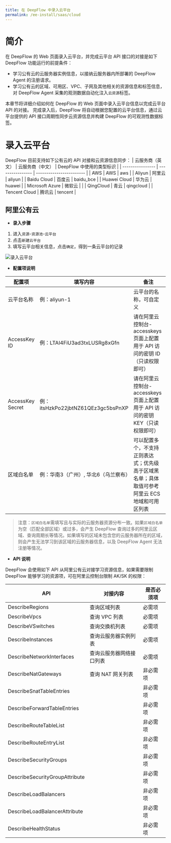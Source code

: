 ```yaml
---
title: 在 DeepFlow 中录入云平台
permalink: /ee-install/saas/cloud
---
```


# 简介

在 DeepFlow 的 Web 页面录入云平台，并完成云平台 API 接口的对接是如下 DeepFlow 功能运行的前提条件：
- 学习公有云的云服务器实例信息，以接纳云服务器内所部署的 DeepFlow Agent 的注册请求。
- 学习公有云的区域、可用区、VPC、子网及其他相关的资源信息和标签信息，对 DeepFlow Agent 采集的观测数据自动化注入`云资源`标签。

本章节将详细介绍如何在 DeepFlow 的 Web 页面中录入云平台信息以完成云平台 API 的对接。
完成录入后，DeepFlow 将自动根据您配置的云平台信息，通过云平台提供的 API 接口周期性同步云资源信息并构建 DeepFlow 的可观测性数据标签。

# 录入云平台

DeepFlow 目前支持如下公有云的 API 对接和云资源信息同步：
| 云服务商（英文） | 云服务商（中文） | DeepFlow 中使用的类型标识 |
| ---------------- | ---------------- | ------------------------ |
| AWS | AWS | aws |
| Aliyun | 阿里云 | aliyun |
| Baidu Cloud | 百度云 | baidu_bce |
| Huawei Cloud | 华为云 | huawei |
| Microsoft Azure | 微软云 |  |
| QingCloud | 青云 | qingcloud |
| Tencent Cloud | 腾讯云 | tencent |

## 阿里公有云

- **录入步骤**
1. 进入`资源`-`资源池`-`云平台`
2. 点击`新建云平台`
3. 填写云平台相关信息，点击`确定`，得到一条云平台的记录

![录入云平台](https://yunshan-guangzhou.oss-cn-beijing.aliyuncs.com/pub/pic/202407036685046c6e3cb.png)

- **配置项说明**

| 配置项 | 填写内容 | 备注 |
|-------|-----|--------|
| 云平台名称 | 例：aliyun-1	| 云平台的名称，可自定义 |
| AccessKey ID	 | 例：LTAI4FiU3ad3txLUSRg8xGfn	 | 请在阿里云控制台-accesskeys 页面上配置用于 API 访问的密钥 ID（只读权限即可） |
| AccessKey Secret	 | 例：itsHzkPo22jbtNZ61QEz3gc5bsPnXP	 | 请在阿里云控制台-accesskeys 页面上配置用于 API 访问的密钥 KEY（只读权限即可） |
| 区域白名单	 | 例：华南3（广州）, 华北6（乌兰察布）	 | 可以配置多个，不支持正则表达式；优先级高于区域黑名单；具体取值可参考阿里云 ECS 地域和可用区列表 |

> 注意：`区域白名单`需填写且与实际的云服务器资源分布一致。如果`区域白名单`为空（匹配全部区域）或过多，会产生 DeepFlow 查询过多的阿里云区域、查询周期长等情况。如果填写的区域未包含您的云服务器所在的区域，则会产生无法学习到该区域的云服务器信息，以及 DeepFlow Agent 无法注册等情况。

- **API 说明**

DeepFlow 会使用如下 API 从阿里公有云对接学习资源信息，如果需要限制 DeepFlow 能够学习的资源项，可在阿里云控制台限制 AK/SK 的权限：

| API | 对接内容 | 是否必须项 |
|-------|-----|--------|
| DescribeRegions | 查询区域列表 | 必需项 | 
| DescribeVpcs | 查询 VPC 列表 | 必需项 | 
| DescribeVSwitches | 查询交换机列表 | 必需项 | 
| DescribeInstances | 查询云服务器实例列表 | 必需项 | 
| DescribeNetworkInterfaces | 查询云服务器网络接口列表 | 必需项 | 
| DescribeNatGateways | 查询 NAT 网关列表 | 非必需项 | 
| DescribeSnatTableEntries |    | 非必需项 | 
| DescribeForwardTableEntries |    | 非必需项 | 
| DescribeRouteTableList |    | 非必需项 | 
| DescribeRouteEntryList |    | 非必需项 |  
| DescribeSecurityGroups |    | 非必需项 | 
| DescribeSecurityGroupAttribute |    | 非必需项 | 
| DescribeLoadBalancers |    | 非必需项 | 
| DescribeLoadBalancerAttribute |    | 非必需项 | 
| DescribeHealthStatus |    | 非必需项 | 
